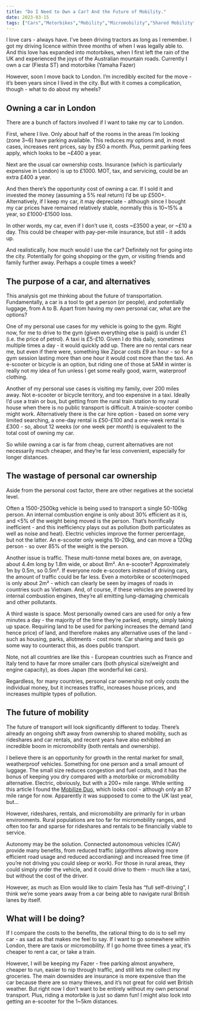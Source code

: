 ```yaml
---
title: "Do I Need to Own a Car? And the Future of Mobility."
date: 2023-03-15
tags: ["Cars","Motorbikes","Mobility","Micromobility","Shared Mobility","Public Transport","Autonomous Vehicles","Connected Vehicles","EVs","Pollution","Traffic","Efficiency","Cost-Benefit Analysis","Opportunity Cost"]
---
```

I love cars - always have. I’ve been driving tractors as long as I remember. I got my driving licence within three months of when I was legally able to. And this love has expanded into motorbikes, when I first left the rain of the UK and experienced the joys of the Australian mountain roads. Currently I own a car (Fiesta ST) and motorbike (Yamaha Fazer)

However, soon I move back to London. I’m incredibly excited for the move - it’s been years since I lived in the city. But with it comes a complication, though - what to do about my wheels?

## Owning a car in London

There are a bunch of factors involved if I want to take my car to London.

First, where I live. Only about half of the rooms in the areas I’m looking (zone 3~6) have parking available. This reduces my options and, in most cases, increases rent prices, say by £50 a month. Plus, permit parking fees apply, which looks to be ~£400 a year.

Next are the usual car ownership costs. Insurance (which is particularly expensive in London) is up to £1000. MOT, tax, and servicing, could be an extra £400 a year.

And then there’s the opportunity cost of owning a car. If I sold it and invested the money (assuming a 5% real return) I’d be up £500+. Alternatively, if I keep my car, it may depreciate - although since I bought my car prices have remained relatively stable, normally this is 10~15% a year, so £1000-£1500 loss.

In other words, my car, even if I don’t use it, costs ~£3500 a year, or ~£10 a day. This could be cheaper with pay-per-mile insurance, but still - it adds up.

And realistically, how much would I use the car? Definitely not for going into the city. Potentially for going shopping or the gym, or visiting friends and family further away. Perhaps a couple times a week?

## The purpose of a car, and alternatives

This analysis got me thinking about the future of transportation. Fundamentally, a car is a tool to get a person (or people), and potentially luggage, from A to B. Apart from having my own personal car, what are the options?

One of my personal use cases for my vehicle is going to the gym. Right now, for me to drive to the gym (given everything else is paid) is under £1 (i.e. the price of petrol). A taxi is £5-£10. Given I do this daily, sometimes multiple times a day - it would quickly add up. There are no rental cars near me, but even if there were, something like Zipcar costs £9 an hour - so for a gym session lasting more than one hour it would cost more than the taxi. An e-scooter or bicycle is an option, but riding one of those at 5AM in winter is really not my idea of fun unless I get some really good, warm, waterproof clothing.

Another of my personal use cases is visiting my family, over 200 miles away. Not e-scooter or bicycle territory, and too expensive in a taxi. Ideally I’d use a train or bus, but getting from the rural train station to my rural house when there is no public transport is difficult. A train/e-scooter combo might work. Alternatively there is the car hire option - based on some very limited searching, a one-day rental is £50-£100 and a one-week rental is £300 - so, about 12 weeks (or one week per month) is equivalent to the total cost of owning my car.

So while owning a car is far from cheap, current alternatives are not necessarily much cheaper, and they’re far less convenient, especially for longer distances.

## The wastage of personal car ownership

Aside from the personal cost factor, there are other negatives at the societal level.

Often a 1500-2500kg vehicle is being used to transport a single 50-100kg person. An internal combustion engine is only about 30% efficient as it is, and <5% of the weight being moved is the person. That’s horrifically inefficient - and this inefficiency plays out as pollution (both particulates as well as noise and heat). Electric vehicles improve the former percentage, but not the latter. An e-scooter only weighs 10-20kg, and can move a 120kg person - so over 85% of the weight is the person.

Another issue is traffic. These multi-tonne metal boxes are, on average, about 4.4m long by 1.8m wide, or about 8m². An e-scooter? Approximately 1m by 0.5m, so 0.5m². If everyone rode e-scooters instead of driving cars, the amount of traffic could be far less. Even a motorbike or scooter/moped is only about 2m² - which can clearly be seen by images of roads in countries such as Vietnam. And, of course, if these vehicles are powered by internal combustion engines, they’re all emitting lung-damaging chemicals and other pollutants.

A third waste is space. Most personally owned cars are used for only a few minutes a day - the majority of the time they’re parked, empty, simply taking up space. Requiring land to be used for parking increases the demand (and hence price) of land, and therefore makes any alternative uses of the land - such as housing, parks, allotments - cost more. Car sharing and taxis go some way to counteract this, as does public transport.

Note, not all countries are like this - European countries such as France and Italy tend to have far more smaller cars (both physical size/weight and engine capacity), as does Japan (the wonderful kei cars).

Regardless, for many countries, personal car ownership not only costs the individual money, but it increases traffic, increases house prices, and increases multiple types of pollution.

## The future of mobility

The future of transport will look significantly different to today. There’s already an ongoing shift away from ownership to shared mobility, such as rideshares and car rentals, and recent years have also exhibited an incredible boom in micromobility (both rentals and ownership).

I believe there is an opportunity for growth in the rental market for small, weatherproof vehicles. Something for one person and a small amount of luggage. The small size reduces congestion and fuel costs, and it has the bonus of keeping you dry compared with a motorbike or micromobility alternative. Electric, obviously, but with a 200+ mile range. While writing this article I found the [Mobilize Duo](https://www.mobilize.com/en/wearemobilizers/mobilize-duo-joy-on-wheels/), which looks cool - although only an 87 mile range for now. Apparently it was supposed to come to the UK last year, but…

However, rideshares, rentals, and micromobility are primarily for in urban environments. Rural populations are too far for micromobility ranges, and often too far and sparse for rideshares and rentals to be financially viable to service.

Autonomy may be the solution. Connected autonomous vehicles (CAV) provide many benefits, from reduced traffic (algorithms allowing more efficient road usage and reduced accordianing) and increased free time (if you’re not driving you could sleep or work). For those in rural areas, they could simply order the vehicle, and it could drive to them - much like a taxi, but without the cost of the driver.

However, as much as Elon would like to claim Tesla has “full self-driving”, I think we’re some years away from a car being able to navigate rural British lanes by itself.

## What will I be doing?

If I compare the costs to the benefits, the rational thing to do is to sell my car - as sad as that makes me feel to say. If I want to go somewhere within London, there are taxis or micromobility. If I go home three times a year, it’s cheaper to rent a car, or take a train.

However, I will be keeping my Fazer - free parking almost anywhere, cheaper to run, easier to nip through traffic, and still lets me collect my groceries. The main downsides are insurance is more expensive than the car because there are so many thieves, and it’s not great for cold wet British weather. But right now I don’t want to be entirely without my own personal transport. Plus, riding a motorbike is just so damn fun! I might also look into getting an e-scooter for the 1~5km distances.